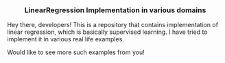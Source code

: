 <html>

<body>

<p><h3 align="center">LinearRegression Implementation in various domains</h3></p>

<p>Hey there, developers! This is a repository that contains implementation 
of linear regression, which is basically supervised learning. I have tried to implement 
it in various real life examples. 
</p>

<p>Would like to see more such examples from you!</p>

</body>

</html>
